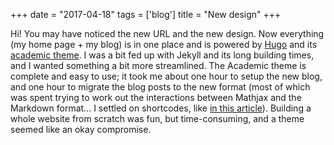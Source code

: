 +++
date = "2017-04-18"
tags = ['blog']
title = "New design"
+++

Hi! You may have noticed the new URL and the new design. Now everything (my home page + my blog) is in one place and is powered by [Hugo](https://gohugo.io/) and its [academic theme](https://github.com/gcushen/hugo-academic). I was a bit fed up with Jekyll and its long building times, and I wanted something a bit more streamlined. The Academic theme is complete and easy to use; it took me about one hour to setup the new blog, and one hour to migrate the blog posts to the new format (most of which was spent trying to work out the interactions between Mathjax and the Markdown format... I settled on shortcodes, like [in this article](http://latkin.org/blog/2016/08/07/better-tex-math-typesetting-in-hugo/)). Building a whole website from scratch was fun, but time-consuming, and a theme seemed like an okay compromise.
